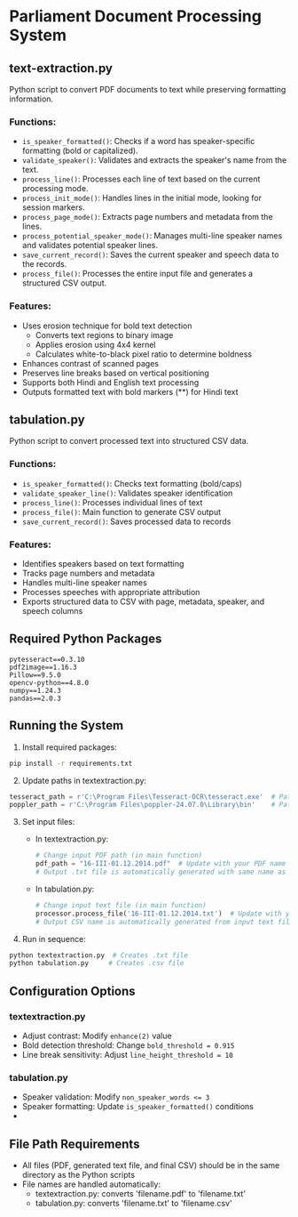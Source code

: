 # Parliament Document Processing System 

## text-extraction.py
Python script to convert PDF documents to text while preserving formatting information.

### Functions:
- `is_speaker_formatted()`: Checks if a word has speaker-specific formatting (bold or capitalized).
- `validate_speaker()`: Validates and extracts the speaker's name from the text.
- `process_line()`: Processes each line of text based on the current processing mode.
- `process_init_mode()`: Handles lines in the initial mode, looking for session markers.
- `process_page_mode()`: Extracts page numbers and metadata from the lines.
- `process_potential_speaker_mode()`: Manages multi-line speaker names and validates potential speaker lines.
- `save_current_record()`: Saves the current speaker and speech data to the records.
- `process_file()`: Processes the entire input file and generates a structured CSV output.


### Features:
- Uses erosion technique for bold text detection
  - Converts text regions to binary image
  - Applies erosion using 4x4 kernel
  - Calculates white-to-black pixel ratio to determine boldness
- Enhances contrast of scanned pages
- Preserves line breaks based on vertical positioning
- Supports both Hindi and English text processing
- Outputs formatted text with bold markers (**) for Hindi text

## tabulation.py
Python script to convert processed text into structured CSV data.

### Functions:
- `is_speaker_formatted()`: Checks text formatting (bold/caps)
- `validate_speaker_line()`: Validates speaker identification
- `process_line()`: Processes individual lines of text
- `process_file()`: Main function to generate CSV output
- `save_current_record()`: Saves processed data to records

### Features:
- Identifies speakers based on text formatting
- Tracks page numbers and metadata
- Handles multi-line speaker names
- Processes speeches with appropriate attribution
- Exports structured data to CSV with page, metadata, speaker, and speech columns

## Required Python Packages
```
pytesseract==0.3.10
pdf2image==1.16.3
Pillow==9.5.0
opencv-python==4.8.0
numpy==1.24.3
pandas==2.0.3
```


## Running the System

1. Install required packages:
```bash
pip install -r requirements.txt
```

2. Update paths in textextraction.py:
```python
tesseract_path = r'C:\Program Files\Tesseract-OCR\tesseract.exe'  # Path to Tesseract
poppler_path = r'C:\Program Files\poppler-24.07.0\Library\bin'    # Path to Poppler
```

3. Set input files:
   - In textextraction.py:
     ```python
     # Change input PDF path (in main function)
     pdf_path = "16-III-01.12.2014.pdf"  # Update with your PDF name
     # Output .txt file is automatically generated with same name as PDF
     ```
   
   - In tabulation.py:
     ```python
     # Change input text file (in main function)
     processor.process_file('16-III-01.12.2014.txt')  # Update with your text file name
     # Output CSV name is automatically generated from input text filename
     ```

4. Run in sequence:
```bash
python textextraction.py  # Creates .txt file
python tabulation.py     # Creates .csv file
```



## Configuration Options

### textextraction.py
- Adjust contrast: Modify `enhance(2)` value
- Bold detection threshold: Change `bold_threshold = 0.915`
- Line break sensitivity: Adjust `line_height_threshold = 10`

### tabulation.py
- Speaker validation: Modify `non_speaker_words <= 3`
- Speaker formatting: Update `is_speaker_formatted()` conditions
- 
## File Path Requirements
- All files (PDF, generated text file, and final CSV) should be in the same directory as the Python scripts
- File names are handled automatically:
  - textextraction.py: converts 'filename.pdf' to 'filename.txt'
  - tabulation.py: converts 'filename.txt' to 'filename.csv'
